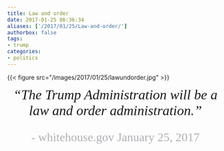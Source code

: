 ```yaml
---
title: Law and order
date: 2017-01-25 06:36:34
aliases: ['/2017/01/25/Law-and-order/']
authorbox: false
tags:
- trump
categories:
- politics
---
```


{{< figure src="/images/2017/01/25/lawundorder.jpg" >}}

<center>
<div style="font-style: italic; font-size: 32px; font-family: georgia, palatino, 'times new roman';">
&#8220;The Trump Administration will be a law and order administration.&#8221;
<p style="font-style: normal; font-size: 28px; color: #b0b0b5;"> - whitehouse.gov January 25, 2017</p>
</div>
</center>
